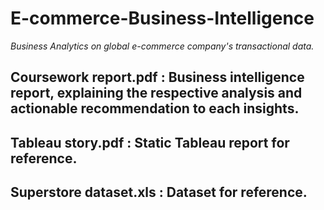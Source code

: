 # E-commerce-Business-Intelligence

*Business Analytics on global e-commerce company's transactional data.*

## Coursework report.pdf : Business intelligence report, explaining the respective analysis and actionable recommendation to each insights.
## Tableau story.pdf : Static Tableau report for reference.
## Superstore dataset.xls : Dataset for reference.
